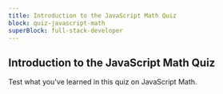 ```yaml
---
title: Introduction to the JavaScript Math Quiz
block: quiz-javascript-math
superBlock: full-stack-developer
---
```


## Introduction to the JavaScript Math Quiz

Test what you've learned in this quiz on JavaScript Math.
